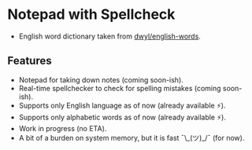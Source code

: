 # Notepad with Spellcheck

- English word dictionary taken from [dwyl/english-words](https://github.com/dwyl/english-words).

## Features

- Notepad for taking down notes (coming soon-ish).
- Real-time spellchecker to check for spelling mistakes (coming soon-ish).
- Supports only English language as of now (already available ⚡️).
- Supports only alphabetic words as of now (already available ⚡️).
- Work in progress (no ETA).
- A bit of a burden on system memory, but it is fast ¯\\\_(ツ)_/¯   (for now).
